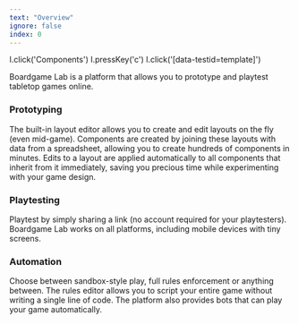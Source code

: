 ```yaml
---
text: "Overview"
ignore: false
index: 0
---
```


<screenshot name="main">
  I.click('Components')
  I.pressKey('c')
  I.click('[data-testid=template]')
</screenshot>

Boardgame Lab is a platform that allows you to prototype and playtest
tabletop games online.

### Prototyping

The built-in layout editor allows you to create and edit layouts on the fly (even mid-game).
Components are created by joining these layouts with data from a spreadsheet, allowing
you to create hundreds of components in minutes. Edits to a layout are applied
automatically to all components that inherit from it immediately, saving you precious
time while experimenting with your game design.

### Playtesting

Playtest by simply sharing a link (no account required for your playtesters). Boardgame Lab
works on all platforms, including mobile devices with tiny screens.

### Automation

Choose between sandbox-style play, full rules enforcement or anything between. The
rules editor allows you to script your entire game without writing a single line of code.
The platform also provides bots that can play your game automatically.
